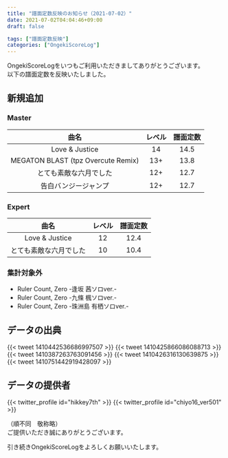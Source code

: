 ```yaml
---
title: "譜面定数反映のお知らせ（2021-07-02）"
date: 2021-07-02T04:04:46+09:00
draft: false

tags: ["譜面定数反映"]
categories: ["OngekiScoreLog"]
---
```


OngekiScoreLogをいつもご利用いただきましてありがとうございます。  
以下の譜面定数を反映いたしました。

<!--more-->

## 新規追加

### Master

| 曲名 | レベル | 譜面定数 |
|:-:|:-:|:-:|
| Love & Justice | 14 | 14.5 |
| MEGATON BLAST (tpz Overcute Remix) | 13+ | 13.8 |
| とても素敵な六月でした | 12+ | 12.7 |
| 告白バンジージャンプ | 12+ | 12.7 |

### Expert


| 曲名 | レベル | 譜面定数 |
|:-:|:-:|:-:|
| Love & Justice | 12 | 12.4 |
| とても素敵な六月でした | 10 | 10.4 |

### 集計対象外

- Ruler Count, Zero -逢坂 茜ソロver.-
- Ruler Count, Zero -九條 楓ソロver.-
- Ruler Count, Zero -珠洲島 有栖ソロver.-

## データの出典

{{< tweet 1410442536686997507 >}}
{{< tweet 1410425866086088713 >}}
{{< tweet 1410387263763091456 >}}
{{< tweet 1410426316130639875 >}}
{{< tweet 1410751442919428097 >}}

## データの提供者

{{< twitter_profile id="hikkey7th" >}}
{{< twitter_profile id="chiyo16_ver501" >}}

（順不同　敬称略）  
ご提供いただき誠にありがとうございます。

引き続きOngekiScoreLogをよろしくお願いいたします。

